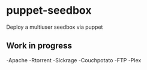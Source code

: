# puppet-seedbox
Deploy a multiuser seedbox via puppet


## Work in progress

-Apache
-Rtorrent
-Sickrage
-Couchpotato
-FTP
-Plex

